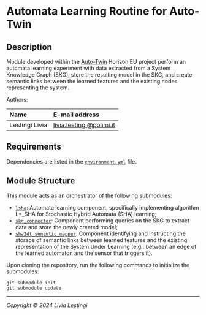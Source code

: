 # Automata Learning Routine for Auto-Twin

## Description

Module developed within the [Auto-Twin](https://www.auto-twin-project.eu/) Horizon EU project perform an automata
learning experiment with data
extracted from a System Knowledge Graph (SKG), store the resulting model in the SKG, and create semantic links between
the learned features and the existing nodes representing the system.

Authors:

| Name           | E-mail address           |
|:---------------|:-------------------------|
| Lestingi Livia | livia.lestingi@polimi.it |

## Requirements

Dependencies are listed in the [`environment.yml`](environment.yml) file.

## Module Structure

This module acts as an orchestrator of the following submodules:

- [`lsha`][lsha]: Automata learning component, specifically implementing algorithm L*_SHA for Stochastic
  Hybrid Automata (SHA) learning;
- [`skg_connector`][connector]: Component performing queries on the SKG to extract data and store the
  newly created model;
- [`sha2dt_semantic_mapper`][mapper]: Component identifying and instructing the storage of
  semantic links between learned features and the existing representation of the System Under Learning (e.g., between an
  edge of the learned automaton and the sensor that triggers it).

Upon cloning the repository, run the following commands to initialize the submodules:

	git submodule init	
    git submodule update

---

*Copyright &copy; 2024 Livia Lestingi*

[lsha]: https://github.com/LesLivia/lsha/tree/master
[connector]: https://github.com/LesLivia/skg_connector
[mapper]: https://github.com/LesLivia/sha2dt_semantic_mapper
